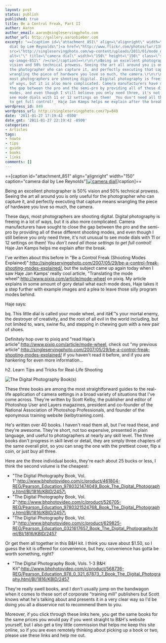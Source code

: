 ```yaml
---
layout: post
status: publish
published: true
title: Be a Control Freak, Part II
author: Aaron
author_email: aaron@singleservingphoto.com
author_url: http://gallery.aaronbieber.com
excerpt: "==[caption id=\"attachment_851\" align=\"alignright\" width=\"150\" caption=\"camera
  dial by Lee Reynolds\"]<a href=\"http://www.flickr.com/photos/lwr/13831684/\"><img
  src=\"http://singleservingphoto.com/wp-content/uploads/2011/01/mode_dial-150x150.jpg\"
  alt=\"\" title=\"camera dial\" width=\"150\" height=\"150\" class=\"size-thumbnail
  wp-image-851\" /></a>[/caption]==\r\n\r\nBeing an excellent photographer is 50%
  vision and 50% technical prowess. Seeing the art all around you is only useful for
  the photographer who can capture it, and perfectly executing that capture means
  wrangling the piece of hardware you love so much, the camera.\r\n\r\nThese days,
  most photographers are shooting digital. Digital photography is freeing in a lot
  of ways, but it is also more complicated. Camera manufacturers have sought to close
  the gap between the pro and the semi-pro by providing all of these different shooting
  modes, and even though I still believe you only need three, it's not unusual to
  see mode dials with 11 or 12 settings on them! _You don't need all those settings
  to get full control!_ Haje Jan Kamps helps me explain after the break."
wordpress_id: 849
wordpress_url: http://singleservingphoto.com/?p=849
date: '2011-01-27 17:19:42 -0500'
date_gmt: '2011-01-27 22:19:42 -0500'
categories:
- Articles
tags:
- howto
- tips
- guide
- books
- links
comments: []
---
```

==\[caption id="attachment_851" align="alignright" width="150"
caption="camera dial by Lee
Reynolds"\][![](http://singleservingphoto.com/wp-content/uploads/2011/01/mode_dial-150x150.jpg "camera dial")](http://www.flickr.com/photos/lwr/13831684/)\[/caption\]==

Being an excellent photographer is 50% vision and 50% technical prowess.
Seeing the art all around you is only useful for the photographer who
can capture it, and perfectly executing that capture means wrangling the
piece of hardware you love so much, the camera.

These days, most photographers are shooting digital. Digital photography
is freeing in a lot of ways, but it is also more complicated. Camera
manufacturers have sought to close the gap between the pro and the
semi-pro by providing all of these different shooting modes, and even
though I still believe you only need three, it's not unusual to see mode
dials with 11 or 12 settings on them! _You don't need all those
settings to get full control!_ Haje Jan Kamps helps me explain after
the break.<span id="more"></span><span id="more-849"></span>

I've written about this before in "Be a Control Freak (Shooting Modes
Explained)":http://singleservingphoto.com/2007/05/29/be-a-control-freak-shooting-modes-explained/,
but the subject came up again today when I saw Haje Jan Kamps' really
cool article, "Translating the mode
wheel":http://www.pixiq.com/article/mode-wheel on pixiq. My article
explains in some amount of gory detail what each mode does, Haje takes
it a step further with example images and a plea to leave those silly
program modes behind.

Haje says:

bq. This little dial is called your mode wheel, and itâ€™s your mortal
enemy, the destroyer of creativity, and the root of all evil in the
world including, but not limited to, wars, swine flu, and stepping in
chewing gum with a new pair of shoes.

Definitely hop over to pixiq and "read Haje's
article":http://www.pixiq.com/article/mode-wheel, check out "my previous
article":http://singleservingphoto.com/2007/05/29/be-a-control-freak-shooting-modes-explained/
if you haven't read it before, and if you are hankering for even more
information...

h2. Learn Tips and Tricks for Real-Life Shooting

![](http://singleservingphoto.com/wp-content/uploads/2011/01/kelbybooks.jpg "The Digital Photography Book(s)")

These three books are among the most straightforward guides to the
real-life application of camera settings in a broad variety of
situations that I've come across. They're written by Scott Kelby, the
publisher and editor of Photoshop User and Layers magazines, president
and co-founder of the National Association of Photoshop Professionals,
and founder of the eponymous training website (kelbytraining.com).

He's written over 40 books. I haven't read them all, but I've read
these, and they're awesome. They're short, not too expensive, presented
in plain language, and useful to photographers at nearly any skill
level. The three books don't progress in skill level or detail, they are
simply three chapters of the same overall plot, so you can snag the one
with the prettiest cover, flip a coin, or just buy all three.

Here are the three individual books, they're each about 25 bucks or
less, I think the second volume is the cheapest:

* "The Digital Photography Book, Vol.
1":http://www.bhphotovideo.com/c/product/461804-REG/Pearson_Education_9780321474049_Book_The_Digital_Photography.html/BI/1816/KBID/2457\
 * "The Digital Photography Book, Vol.
2":http://www.bhphotovideo.com/c/product/526705-REG/Pearson_Education_9780321524768_Book_The_Digital_Photography.html/BI/1816/KBID/2457\
 * "The Digital Photography Book, Vol.
3":http://www.bhphotovideo.com/c/product/629825-REG/Pearson_Education_0321617657_Book_The_Digital_Photography.html/BI/1816/KBID/2457

Or get them all together in this B&H kit. I think you save about \$1.50,
so I guess the kit is offered for convenience, but hey, convenience has
gotta be worth something, right?

* "The Digital Photography Book, Vols. 1-3 B&H
Kit":http://www.bhphotovideo.com/c/product/568736-REG/Pearson_Education_978_0_321_67873_7_Book_The_Digital_Photography.html/BI/1816/KBID/2457

They're really swell books, and I don't usually jump on the bandwagon
when it comes to these sort of corporate "training mill" publishers but
Scott knows what he's talking about and presents it in a very clear way
so I'd be doing you all a disservice not to recommend them to you.

Moreover, if you click through these links here, you get the same books
for the same prices you would pay if you went straight to B&H's website
yourself, but I also get a tiny little commission that helps me keep
this site online, so if you are even remotely thinking about picking up
a book or two, please use these links and help me out.
